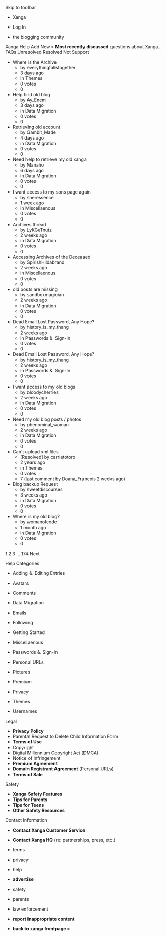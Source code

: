 Skip to toolbar

*   Xanga

*   Log In

*   the blogging community

Xanga Help Add New » **Most recently discussed** questions about Xanga… FAQs Unresolved Resolved Not Support

*   Where is the Archive
    *   by everythingfallstogether
    *   3 days ago
    *   in Themes
    *   0 votes
    *   0
*   Help find old blog
    *   by Ay\_Enem
    *   3 days ago
    *   in Data Migration
    *   0 votes
    *   0
*   Retrieving old account
    *   by Gambit\_Made
    *   4 days ago
    *   in Data Migration
    *   0 votes
    *   0
*   Need help to retrieve my old xanga
    *   by Manaho
    *   6 days ago
    *   in Data Migration
    *   0 votes
    *   0
*   I want access to my sons page again
    *   by sheressence
    *   1 week ago
    *   in Miscellaenous
    *   0 votes
    *   0
*   Archives thread
    *   by LyKGeTnutz
    *   2 weeks ago
    *   in Data Migration
    *   0 votes
    *   0
*   Accessing Archives of the Deceased
    *   by SpirishHildabrand
    *   2 weeks ago
    *   in Miscellaenous
    *   0 votes
    *   0
*   old posts are missing
    *   by sandboxmagician
    *   2 weeks ago
    *   in Data Migration
    *   0 votes
    *   0
*   Dead Email Lost Password, Any Hope?
    *   by history\_is\_my\_thang
    *   2 weeks ago
    *   in Passwords &. Sign-In
    *   0 votes
    *   0
*   Dead Email Lost Password, Any Hope?
    *   by history\_is\_my\_thang
    *   2 weeks ago
    *   in Passwords &. Sign-In
    *   0 votes
    *   0
*   I want access to my old blogs
    *   by bloodycherries
    *   2 weeks ago
    *   in Data Migration
    *   0 votes
    *   0
*   Need my old blog posts / photos
    *   by phenominal\_woman
    *   2 weeks ago
    *   in Data Migration
    *   0 votes
    *   0
*   Can't upload xml files
    *   \[Resolved\] by carrietotoro
    *   2 years ago
    *   in Themes
    *   0 votes
    *   7 (last comment by Doana\_Francois 2 weeks ago)
*   Blog backup Request
    *   by sweetdiscourses
    *   3 weeks ago
    *   in Data Migration
    *   0 votes
    *   0
*   Where is my old blog?
    *   by womanofcode
    *   1 month ago
    *   in Data Migration
    *   0 votes
    *   0

1 2 3 ... 174 Next

Help Categories

*   Adding &. Editing Entries
*   Avatars
*   Comments
*   Data Migration
*   Emails
*   Following
*   Getting Started
*   Miscellaenous

*   Passwords &. Sign-In
*   Personal URLs
*   Pictures
*   Premium
*   Privacy
*   Themes
*   Usernames

Legal

*   **Privacy Policy**
*   Parental Request to Delete Child Information Form
*   **Terms of Use**
*   Copyright
*   Digital Millennium Copyright Act (DMCA)
*   Notice of Infringement
*   **Premium Agreement**
*   **Domain Registrant Agreement** (Personal URLs)
*   **Terms of Sale**

Safety

*   **Xanga Safety Features**
*   **Tips for Parents**
*   **Tips for Teens**
*   **Other Safety Resources**

Contact Information

*   **Contact Xanga Customer Service**
*   **Contact Xanga HQ** (re: partnerships, press, etc.)

*   terms
*   privacy
*   help
*   **advertise**

*   safety
*   parents
*   law enforcement
*   **report inappropriate content**

*   **back to xanga frontpage »**